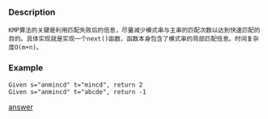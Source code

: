 ### Description
    KMP算法的关键是利用匹配失败后的信息，尽量减少模式串与主串的匹配次数以达到快速匹配的目的。具体实现就是实现一个next()函数，函数本身包含了模式串的局部匹配信息。时间复杂度O(m+n)。

### Example
    Given s="anmincd" t="mincd", return 2
    Given s="anmincd" t="abcde", return -1

[answer](https://github.com/KenmyZhang/InterviewQuestionsAndAnswer/blob/master/answers/KMP.go)
